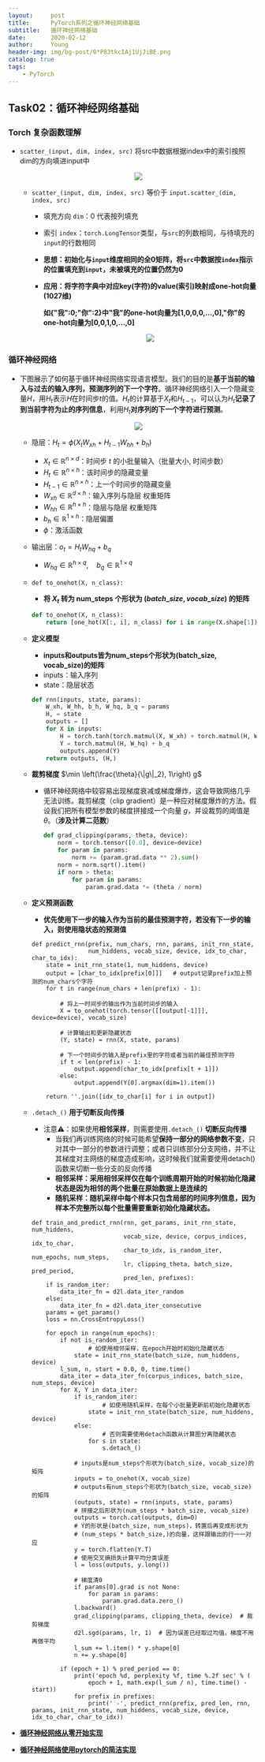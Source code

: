```yaml
---
layout:     post
title:      PyTorch系列之循环神经网络基础
subtitle:   循环神经网络基础
date:       2020-02-12
author:     Young
header-img: img/bg-post/0*P83tkcIAj1UjJiBE.png
catalog: true
tags:
    - PyTorch
---
```


## Task02：循环神经网络基础

### Torch 复杂函数理解

- `scatter_(input, dim, index, src)` 将src中数据根据index中的索引按照dim的方向填进input中
  
  <p align="center">
    <img src="https://gitee.com/echisenyang/GiteeForUpicUse/raw/master/uPic/SKSMN1.jpg" style="zoom:100%" />
  </p>
  
  - `scatter_(input, dim, index, src)` 等价于 `input.scatter_(dim, index, src)`
  
    - 填充方向 `dim`：0 代表按列填充
  
    - 索引 `index`：`torch.LongTensor`类型，与`src`的列数相同，与待填充的`input`的行数相同
  
    - **思想：初始化与`input`维度相同的全0矩阵，将`src`中数据按`index`指示的位置填充到`input`，未被填充的位置仍然为0**
  
    - **应用：将字符字典中对应key(字符)的value(索引)映射成one-hot向量(1027维)**
  
      **如{"我":0;"你":2}中"我"的one-hot向量为[1,0,0,0,...,0],"你"的one-hot向量为[0,0,1,0,...,0]**
  
      <p align="center">
        <img src="https://gitee.com/echisenyang/GiteeForUpicUse/raw/master/uPic/mju73R.jpg" style="zoom:100%" />
      </p>

### 循环神经网络

- 下图展示了如何基于循环神经网络实现语言模型。我们的目的是**基于当前的输入与过去的输入序列，预测序列的下一个字符**。循环神经网络引入一个隐藏变量$H$，用$H_{t}$表示$H$在时间步$t$的值。$H_{t}$的计算基于$X_{t}$和$H_{t-1}$，可以认为$H_{t}$**记录了到当前字符为止的序列信息**，利用$H_{t}$**对序列的下一个字符进行预测**。

  <p align="center">
    <img src="https://gitee.com/echisenyang/GiteeForUpicUse/raw/master/uPic/bHISVq.jpg" style="zoom:100%" />
  </p>

  - 隐层：$H_{t}=\phi\left(X_{t} W_{x h}+H_{t-1} W_{h h}+b_{h}\right)$		

    - $X_{t} \in \mathbb{R}^{n \times d}$：时间步 $t$ 的小批量输入（批量大小, 时间步数）
    - $H_{t} \in \mathbb{R}^{n \times h}$：该时间步的隐藏变量
    - $H_{t-1} \in \mathbb{R}^{n \times h}$：上一个时间步的隐藏变量
    - $W_{x h} \in \mathbb{R}^{d \times h}$：输入序列与隐层 权重矩阵
    - $W_{h h} \in \mathbb{R}^{h \times h}$：隐层与隐层 权重矩阵
    - $b_{h} \in \mathbb{R}^{1 \times h}$：隐层偏置
    - $\phi$：激活函数

  - 输出层：$o_{t}=H_{t} W_{h q}+b_{q}$

    - $W_{h q} \in \mathbb{R}^{h \times q}, \quad b_{q} \in \mathbb{R}^{1 \times q}$

  - `def to_onehot(X, n_class):`

    - **将 $X_{t}$ 转为 num_steps 个形状为 $(batch\_size, vocab\_size)$ 的矩阵**

    ```python
    def to_onehot(X, n_class):
        return [one_hot(X[:, i], n_class) for i in range(X.shape[1])]
    ```

  - **定义模型**

    - **inputs和outputs皆为num_steps个形状为(batch_size, vocab_size)的矩阵**
    - inputs：输入序列
    - state：隐层状态

    ```python
    def rnn(inputs, state, params):
        W_xh, W_hh, b_h, W_hq, b_q = params
        H, = state
        outputs = []
        for X in inputs:
            H = torch.tanh(torch.matmul(X, W_xh) + torch.matmul(H, W_hh) + b_h)
            Y = torch.matmul(H, W_hq) + b_q
            outputs.append(Y)
        return outputs, (H,)
    ```

  - **裁剪梯度** $\min \left(\frac{\theta}{\|g\|_2}, 1\right) g$

    - 循环神经网络中较容易出现梯度衰减或梯度爆炸，这会导致网络几乎无法训练。裁剪梯度（clip gradient）是一种应对梯度爆炸的方法。假设我们把所有模型参数的梯度拼接成一个向量 $g$，并设裁剪的阈值是 $\theta$。（**涉及计算二范数**）
    
      ```python
      def grad_clipping(params, theta, device):
          norm = torch.tensor([0.0], device=device)
          for param in params:
              norm += (param.grad.data ** 2).sum()
          norm = norm.sqrt().item()
          if norm > theta:
              for param in params:
                  param.grad.data *= (theta / norm)
      ```
    
  - **定义预测函数**
  
    - **优先使用下一步的输入作为当前的最佳预测字符，若没有下一步的输入，则使用隐状态的预测值**
  
    ```
    def predict_rnn(prefix, num_chars, rnn, params, init_rnn_state,
                    num_hiddens, vocab_size, device, idx_to_char, char_to_idx):
        state = init_rnn_state(1, num_hiddens, device)
        output = [char_to_idx[prefix[0]]]   # output记录prefix加上预测的num_chars个字符
        for t in range(num_chars + len(prefix) - 1):
        
            # 将上一时间步的输出作为当前时间步的输入
            X = to_onehot(torch.tensor([[output[-1]]], device=device), vocab_size)
            
            # 计算输出和更新隐藏状态
            (Y, state) = rnn(X, state, params)
            
            # 下一个时间步的输入是prefix里的字符或者当前的最佳预测字符
            if t < len(prefix) - 1:
                output.append(char_to_idx[prefix[t + 1]])
            else:
                output.append(Y[0].argmax(dim=1).item())
                
        return ''.join([idx_to_char[i] for i in output])
    ```
  
  - `.detach_()` **用于切断反向传播**
  
    - 注意⚠️：如果使用**相邻采样**，则需要使用`.detach_()` **切断反向传播**
      - 当我们再训练网络的时候可能希望**保持一部分的网络参数不变**，只对其中一部分的参数进行调整；或者只训练部分分支网络，并不让其梯度对主网络的梯度造成影响，这时候我们就需要使用detach()函数来切断一些分支的反向传播
      - **相邻采样：采用相邻采样仅在每个训练周期开始的时候初始化隐藏状态是因为相邻的两个批量在原始数据上是连续的**
      - **随机采样：随机采样中每个样本只包含局部的时间序列信息，因为样本不完整所以每个批量需要重新初始化隐藏状态。**
  
    ```
    def train_and_predict_rnn(rnn, get_params, init_rnn_state, num_hiddens,
                              vocab_size, device, corpus_indices, idx_to_char,
                              char_to_idx, is_random_iter, num_epochs, num_steps,
                              lr, clipping_theta, batch_size, pred_period,
                              pred_len, prefixes):
        if is_random_iter:
            data_iter_fn = d2l.data_iter_random
        else:
            data_iter_fn = d2l.data_iter_consecutive
        params = get_params()
        loss = nn.CrossEntropyLoss()
    
        for epoch in range(num_epochs):
            if not is_random_iter:  
            		# 如使用相邻采样，在epoch开始时初始化隐藏状态
                state = init_rnn_state(batch_size, num_hiddens, device)
            l_sum, n, start = 0.0, 0, time.time()
            data_iter = data_iter_fn(corpus_indices, batch_size, num_steps, device)
            for X, Y in data_iter:
                if is_random_iter:  
                		# 如使用随机采样，在每个小批量更新前初始化隐藏状态
                    state = init_rnn_state(batch_size, num_hiddens, device)
                else:  
                		# 否则需要使用detach函数从计算图分离隐藏状态
                    for s in state:
                        s.detach_()
                        
                # inputs是num_steps个形状为(batch_size, vocab_size)的矩阵
                inputs = to_onehot(X, vocab_size)
                # outputs有num_steps个形状为(batch_size, vocab_size)的矩阵
                (outputs, state) = rnn(inputs, state, params)
                # 拼接之后形状为(num_steps * batch_size, vocab_size)
                outputs = torch.cat(outputs, dim=0)
                # Y的形状是(batch_size, num_steps)，转置后再变成形状为
                # (num_steps * batch_size,)的向量，这样跟输出的行一一对应
                y = torch.flatten(Y.T)
                # 使用交叉熵损失计算平均分类误差
                l = loss(outputs, y.long())
                
                # 梯度清0
                if params[0].grad is not None:
                    for param in params:
                        param.grad.data.zero_()
                l.backward()
                grad_clipping(params, clipping_theta, device)  # 裁剪梯度
                d2l.sgd(params, lr, 1)  # 因为误差已经取过均值，梯度不用再做平均
                l_sum += l.item() * y.shape[0]
                n += y.shape[0]
    
            if (epoch + 1) % pred_period == 0:
                print('epoch %d, perplexity %f, time %.2f sec' % (
                    epoch + 1, math.exp(l_sum / n), time.time() - start))
                for prefix in prefixes:
                    print(' -', predict_rnn(prefix, pred_len, rnn, params, init_rnn_state, num_hiddens, vocab_size, device, idx_to_char, char_to_idx))
    ```
  
- [**循环神经网络从零开始实现**](https://gitee.com/echisenyang/GiteeForFileUse/blob/master/ipynb/6.4_rnn-scratch.ipynb)

- [**循环神经网络使用pytorch的简洁实现**](https://gitee.com/echisenyang/GiteeForFileUse/blob/master/ipynb/6.5_rnn-pytorch.ipynb)

